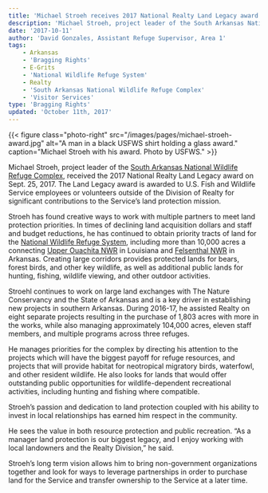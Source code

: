 ```yaml
---
title: 'Michael Stroeh receives 2017 National Realty Land Legacy award'
description: 'Michael Stroeh, project leader of the South Arkansas National Wildlife Refuge Complex, received the 2017 National Realty Land Legacy award on Sept. 25, 2017.  The Land Legacy award is awarded to U.S. Fish and Wildlife Service employees or volunteers outside of the Division of Realty for significant contributions to the Service’s land protection mission.'
date: '2017-10-11'
author: 'David Gonzales, Assistant Refuge Supervisor, Area 1'
tags:
    - Arkansas
    - 'Bragging Rights'
    - E-Grits
    - 'National Wildlife Refuge System'
    - Realty
    - 'South Arkansas National Wildlife Refuge Complex'
    - 'Visitor Services'
type: 'Bragging Rights'
updated: 'October 11th, 2017'
---
```


{{< figure class="photo-right" src="/images/pages/michael-stroeh-award.jpg" alt="A man in a black USFWS shirt holding a glass award." caption="Michael Stroeh with his award.  Photo by USFWS." >}}

Michael Stroeh, project leader of the [South Arkansas National Wildlife Refuge Complex](https://www.fws.gov/refuge/Felsenthal/About_the_Complex.html), received the 2017 National Realty Land Legacy award on Sept. 25, 2017.  The Land Legacy award is awarded to U.S. Fish and Wildlife Service employees or volunteers outside of the Division of Realty for significant contributions to the Service’s land protection mission.
  
Stroeh has found creative ways to work with multiple partners to meet land protection priorities. In times of declining land acquisition dollars and staff and budget reductions, he has continued to obtain priority tracts of land for the [National Wildlife Refuge System](/national-wildlife-refuges),  including more than 10,000 acres a connecting [Upper Ouachita NWR](https://www.fws.gov/upperouachita/) in Louisiana and [Felsenthal NWR](https://www.fws.gov/refuge/felsenthal/) in Arkansas.  Creating large corridors provides protected lands for bears, forest birds, and other key wildlife, as well as additional public lands for hunting, fishing, wildlife viewing, and other outdoor activities.

Stroehl continues to work on large land exchanges with The Nature Conservancy and the State of Arkansas and is a key driver in establishing new projects in southern Arkansas.  During 2016-17, he  assisted Realty on eight separate projects resulting in the purchase of 1,803 acres with more in the works, while also managing approximately 104,000 acres, eleven staff members, and multiple programs across three refuges.
 
He manages priorities for the complex by directing his attention to the projects which will have the biggest payoff for refuge resources, and projects that will provide habitat for neotropical migratory birds, waterfowl, and other resident wildlife. He also looks for lands that would offer outstanding public opportunities for wildlife-dependent recreational activities, including hunting and fishing where compatible. 

Stroeh’s passion and dedication to land protection coupled with his ability to invest in local relationships has earned him respect in the community.
  
He sees the value in both resource protection and public recreation.  “As a manager land protection is our biggest legacy, and I enjoy working with local landowners and the Realty Division,”  he said. 

Stroeh’s  long term vision allows him to bring non-government organizations together and look for ways to leverage partnerships in order to purchase land for the Service and transfer ownership to the Service at a later time.  
